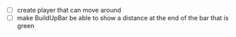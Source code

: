 - [ ] create player that can move around
- [ ] make BuildUpBar be able to show a distance at the end of the bar that is green
